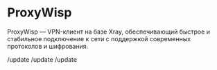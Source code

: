 # ProxyWisp
ProxyWisp — VPN-клиент на базе Xray, обеспечивающий быстрое и стабильное подключение к сети с поддержкой современных протоколов и шифрования.

/update
/update
/update
